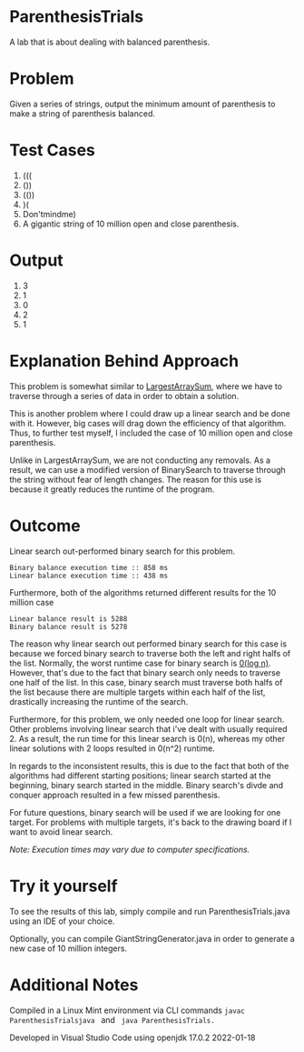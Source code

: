 # ParenthesisTrials
A lab that is about dealing with balanced parenthesis.

# Problem
Given a series of strings, output the minimum amount of parenthesis to make a string of parenthesis balanced.

# Test Cases
1. ((( 
2. ()) 
3. (()) 
4. )( 
5. Don'tmindme)
6. A gigantic string of 10 million open and close parenthesis.

# Output
1. 3
2. 1
3. 0
4. 2
5. 1

# Explanation Behind Approach
This problem is somewhat similar to [LargestArraySum](https://github.com/devEricA/LargestArraySum), where we have to traverse through a series of data in order to obtain a solution. 

This is another problem where I could draw up a linear search and be done with it. However, big cases will drag down the efficiency of that algorithm. Thus, to further test myself, I included the case of 10 million open and close parenthesis. 

Unlike in LargestArraySum, we are not conducting any removals. As a result, we can use a modified version of BinarySearch to traverse through the string without fear of length changes. The reason for this use is because it greatly reduces the runtime of the program. 

# Outcome
Linear search out-performed binary search for this problem.
```
Binary balance execution time :: 858 ms
Linear balance execution time :: 438 ms
```
Furthermore, both of the algorithms returned different results for the 10 million case
```
Linear balance result is 5288
Binary balance result is 5278
```
The reason why linear search out performed binary search for this case is because we forced binary search to traverse both the left and right halfs of the list. Normally, the worst runtime case for binary search is [0(log n)](https://www.geeksforgeeks.org/complexity-analysis-of-binary-search/). However, that's due to the fact that binary search only needs to traverse one half of the list. In this case, binary search must traverse both halfs of the list because there are multiple targets within each half of the list, drastically increasing the runtime of the search.

Furthermore, for this problem, we only needed one loop for linear search. Other problems involving linear search that i've dealt with usually required 2. As a result, the run time for this linear search is 0(n), whereas my other linear solutions with 2 loops resulted in 0(n^2) runtime. 

In regards to the inconsistent results, this is due to the fact that both of the algorithms had different starting positions; linear search started at the beginning, binary search started in the middle. Binary search's divde and conquer approach resulted in a few missed parenthesis.

For future questions, binary search will be used if we are looking for one target. For problems with multiple targets, it's back to the drawing board if I want to avoid linear search. 

_Note: Execution times may vary due to computer specifications._

# Try it yourself
To see the results of this lab, simply compile and run ParenthesisTrials.java using an IDE of your choice.

Optionally, you can compile GiantStringGenerator.java in order to generate a new case of 10 million integers.

# Additional Notes
Compiled in a Linux Mint environment via CLI commands <code>javac ParenthesisTrialsjava </code> and <code> java ParenthesisTrials. </code>

Developed in Visual Studio Code using openjdk 17.0.2 2022-01-18
